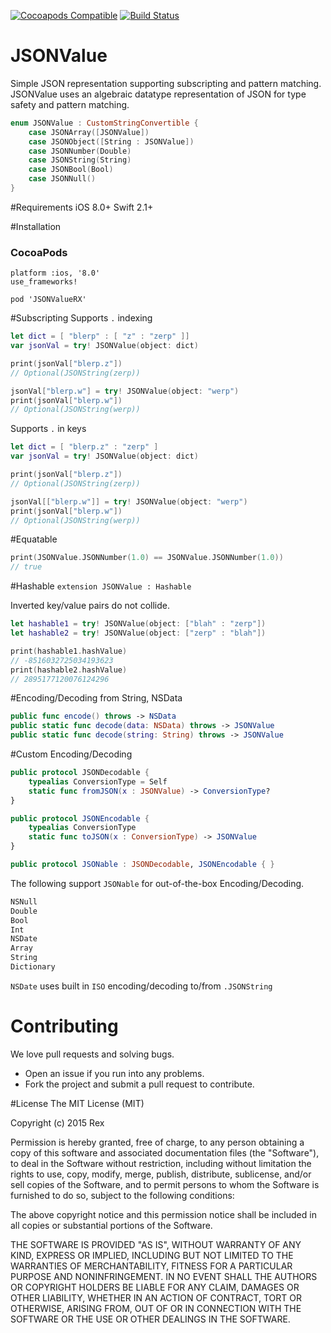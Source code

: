 [![Cocoapods Compatible](https://img.shields.io/cocoapods/v/JSONValueRX.svg)](https://img.shields.io/cocoapods/v/JSONValueRX.svg)
[![Build Status](https://travis-ci.org/rexmas/JSONValue.svg)](https://travis-ci.org/rexmas/JSONValue)

# JSONValue
Simple JSON representation supporting subscripting and pattern matching.
JSONValue uses an algebraic datatype representation of JSON for type safety and pattern matching.
```swift
enum JSONValue : CustomStringConvertible {
    case JSONArray([JSONValue])
    case JSONObject([String : JSONValue])
    case JSONNumber(Double)
    case JSONString(String)
    case JSONBool(Bool)
    case JSONNull()
}
```
#Requirements
iOS 8.0+
Swift 2.1+

#Installation
### CocoaPods
```
platform :ios, '8.0'
use_frameworks!

pod 'JSONValueRX'
```

#Subscripting
Supports `.` indexing
```swift
let dict = [ "blerp" : [ "z" : "zerp" ]]
var jsonVal = try! JSONValue(object: dict)

print(jsonVal["blerp.z"])
// Optional(JSONString(zerp))

jsonVal["blerp.w"] = try! JSONValue(object: "werp")
print(jsonVal["blerp.w"])
// Optional(JSONString(werp))
```
Supports `.` in keys
```swift
let dict = [ "blerp.z" : "zerp" ]
var jsonVal = try! JSONValue(object: dict)

print(jsonVal["blerp.z"])
// Optional(JSONString(zerp))

jsonVal[["blerp.w"]] = try! JSONValue(object: "werp")
print(jsonVal["blerp.w"])
// Optional(JSONString(werp))
```

#Equatable
```swift
print(JSONValue.JSONNumber(1.0) == JSONValue.JSONNumber(1.0))
// true
```

#Hashable
`extension JSONValue : Hashable`

Inverted key/value pairs do not collide.
```swift
let hashable1 = try! JSONValue(object: ["blah" : "zerp"])
let hashable2 = try! JSONValue(object: ["zerp" : "blah"])

print(hashable1.hashValue)
// -8516032725034193623
print(hashable2.hashValue)
// 2895177120076124296
```
#Encoding/Decoding from String, NSData
```swift
public func encode() throws -> NSData
public static func decode(data: NSData) throws -> JSONValue
public static func decode(string: String) throws -> JSONValue
```

#Custom Encoding/Decoding
```swift
public protocol JSONDecodable {
    typealias ConversionType = Self
    static func fromJSON(x : JSONValue) -> ConversionType?
}

public protocol JSONEncodable {
    typealias ConversionType
    static func toJSON(x : ConversionType) -> JSONValue
}

public protocol JSONable : JSONDecodable, JSONEncodable { }
```
The following support `JSONable` for out-of-the-box Encoding/Decoding.
```swift
NSNull
Double
Bool
Int
NSDate
Array
String
Dictionary
```
`NSDate` uses built in `ISO` encoding/decoding to/from `.JSONString`

# Contributing

We love pull requests and solving bugs.

- Open an issue if you run into any problems.
- Fork the project and submit a pull request to contribute.

#License
The MIT License (MIT)

Copyright (c) 2015 Rex

Permission is hereby granted, free of charge, to any person obtaining a copy
of this software and associated documentation files (the "Software"), to deal
in the Software without restriction, including without limitation the rights
to use, copy, modify, merge, publish, distribute, sublicense, and/or sell
copies of the Software, and to permit persons to whom the Software is
furnished to do so, subject to the following conditions:

The above copyright notice and this permission notice shall be included in all
copies or substantial portions of the Software.

THE SOFTWARE IS PROVIDED "AS IS", WITHOUT WARRANTY OF ANY KIND, EXPRESS OR
IMPLIED, INCLUDING BUT NOT LIMITED TO THE WARRANTIES OF MERCHANTABILITY,
FITNESS FOR A PARTICULAR PURPOSE AND NONINFRINGEMENT. IN NO EVENT SHALL THE
AUTHORS OR COPYRIGHT HOLDERS BE LIABLE FOR ANY CLAIM, DAMAGES OR OTHER
LIABILITY, WHETHER IN AN ACTION OF CONTRACT, TORT OR OTHERWISE, ARISING FROM,
OUT OF OR IN CONNECTION WITH THE SOFTWARE OR THE USE OR OTHER DEALINGS IN THE
SOFTWARE.
